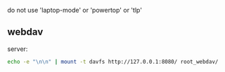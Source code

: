 do not use 'laptop-mode' or 'powertop' or 'tlp'

## webdav

server:

```bash
echo -e "\n\n" | mount -t davfs http://127.0.0.1:8080/ root_webdav/

```